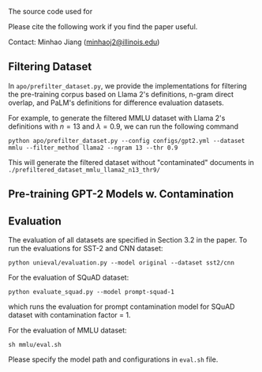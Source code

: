 The source code used for 

Please cite the following work if you find the paper useful.

Contact: Minhao Jiang (minhaoj2@illinois.edu)

## Filtering Dataset
In `apo/prefilter_dataset.py`, we provide the implementations for filtering the pre-training corpus based on Llama 2's definitions, n-gram direct overlap, and PaLM's definitions for difference evaluation datasets.

For example, to generate the filtered MMLU dataset with Llama 2's definitions with $n=13$ and $\lambda=0.9$, we can run the following command
```
python apo/prefilter_dataset.py --config configs/gpt2.yml --dataset mmlu --filter_method llama2 --ngram 13 --thr 0.9
```
This will generate the filtered dataset without "contaminated" documents in `./prefiltered_dataset_mmlu_llama2_n13_thr9/`

## Pre-training GPT-2 Models w. Contamination


## Evaluation

The evaluation of all datasets are specified in Section 3.2 in the paper. To run the evaluations for SST-2 and CNN dataset:
```
python unieval/evaluation.py --model original --dataset sst2/cnn
```
For the evaluation of SQuAD dataset:
```
python evaluate_squad.py --model prompt-squad-1
```
which runs the evaluation for prompt contamination model for SQuAD dataset with contamination factor = 1.

For the evaluation of MMLU dataset:
```
sh mmlu/eval.sh
```
Please specify the model path and configurations in `eval.sh` file.